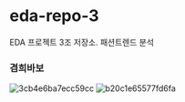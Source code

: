 # eda-repo-3
EDA 프로젝트 3조 저장소. 패션트렌드 분석
### 겸희바보
![3cb4e6ba7ecc59cc](https://github.com/addinedu-ros-4th/eda-repo-3/assets/128347421/ebed964b-27ad-4911-a5a5-86152911a70b)
![b20c1e65577fd6fa](https://github.com/addinedu-ros-4th/eda-repo-3/assets/128347421/b008c0b3-bf70-428b-8d45-7ac1c73a0f8a)
